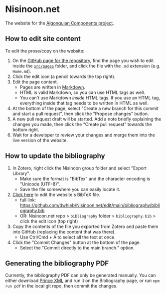 # Nisinoon.net

The website for the [Algonquian Components project][website].

## How to edit site content

To edit the prose/copy on the website:

1. On the [GitHub page for the repository][GitHub], find the page you wish to edit inside the [`src/pages`][pages] folder, and click the file with the `.md` extension (e.g. `Home.md`).
2. Click the edit icon (a pencil towards the top right).
3. Edit the page content.
   - Pages are written in [Markdown][md].
   - HTML is valid Markdown, so you can use HTML tags as well.
   - You can't use Markdown *inside* HTML tags. If you use an HTML tag, everything inside that tag needs to be written in HTML as well.
4. At the bottom of the page, select "Create a new branch for this commit and start a pull request", then click the "Propose changes" button.
5. A new pull request draft will be started. Add a note briefly explaining the changes you made, then click the "Create pull request" towards the bottom right.
6. Wait for a developer to review your changes and merge them into the live version of the website.

## How to update the bibliography

1. In Zotero, right click the Nisinoon group folder and select "Export Library".
   - Make sure the format is "BibTex" and the character encoding is "Unicode (UTF-8)".
   - Save the file somewhere you can easily locate it.
2. [Click here](https://github.com/dwhieb/Nisinoon.net/edit/main/bibliography/bibliography.bib) to edit the website's BibTeX file.
   - full link: <https://github.com/dwhieb/Nisinoon.net/edit/main/bibliography/bibliography.bib>
   - OR: Nisinoon.net repo > `bibliography` folder > `bibliography.bib` > click the edit icon (top right)
3. Copy the contents of the file you exported from Zotero and paste them into GitHub (replacing the content that was there).
   - Use Ctrl/Cmd + A to select all the text at once.
4. Click the "Commit Changes" button at the bottom of the page.
   - Select the "Commit directly to the main branch." option.

[GitHub]:  https://github.com/dwhieb/Nisinoon.net
[md]:      https://docs.github.com/en/get-started/writing-on-github/getting-started-with-writing-and-formatting-on-github/basic-writing-and-formatting-syntax
[pages]:   https://github.com/dwhieb/Nisinoon.net/tree/main/src/pages
[website]: https://nisinoon.net

## Generating the bibliography PDF

Currently, the bibliography PDF can only be generated manually. You can either download [Prince XML](https://www.princexml.com/) and run it on the Bibliography page, or run `npm run pdf` in the local git repo, then commit the changes.
